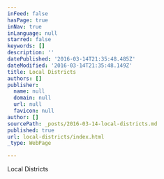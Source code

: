 ```yaml
---
inFeed: false
hasPage: true
inNav: true
inLanguage: null
starred: false
keywords: []
description: ''
datePublished: '2016-03-14T21:35:48.485Z'
dateModified: '2016-03-14T21:35:48.149Z'
title: Local Districts
authors: []
publisher:
  name: null
  domain: null
  url: null
  favicon: null
author: []
sourcePath: _posts/2016-03-14-local-districts.md
published: true
url: local-districts/index.html
_type: WebPage

---
```

Local Districts